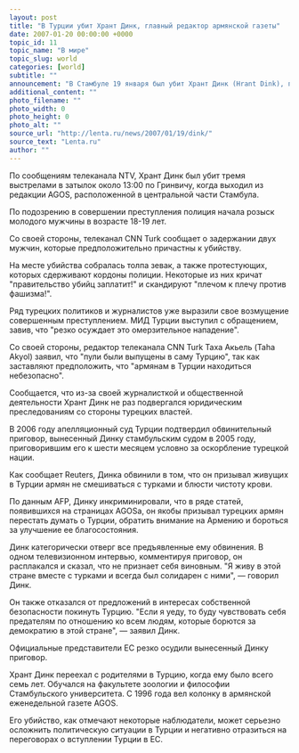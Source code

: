 ```yaml
---
layout: post
title: "В Турции убит Хрант Динк, главный редактор армянской газеты"
date: 2007-01-20 00:00:00 +0000
topic_id: 11
topic_name: "В мире"
topic_slug: world
categories: [world]
subtitle: ""
announcement: "В Стамбуле 19 января был убит Хрант Динк (Hrant Dink), писатель, журналист и главный редактор армянской газеты AGOS, один из видных представителей армянской диаспоры в Турции, передает Reuters."
additional_content: ""
photo_filename: ""
photo_width: 0
photo_height: 0
photo_alt: ""
source_url: "http://lenta.ru/news/2007/01/19/dink/"
source_text: "Lenta.ru"
author: ""
---
```

По сообщениям телеканала NTV, Хрант Динк был убит тремя выстрелами в затылок около 13:00 по Гринвичу, когда выходил из редакции AGOS, расположенной в центральной части Стамбула.

По подозрению в совершении преступления полиция начала розыск молодого мужчины в возрасте 18-19 лет.

Со своей стороны, телеканал CNN Turk сообщает о задержании двух мужчин, которые предположительно причастны к убийству.

На месте убийства собралась толпа зевак, а также протестующих, которых сдерживают кордоны полиции. Некоторые из них кричат "правительство убийц заплатит!" и скандируют "плечом к плечу против фашизма!".

Ряд турецких политиков и журналистов уже выразили свое возмущение совершенным преступлением. МИД Турции выступил с обращением, завив, что "резко осуждает это омерзительное нападение".

Со своей стороны, редактор телеканала CNN Turk Таха Акьель (Taha Akyol) заявил, что "пули были выпущены в саму Турцию", так как заставляют предположить, что "армянам в Турции находиться небезопасно".

Сообщается, что из-за своей журналисткой и общественной деятельности Хрант Динк не раз подвергался юридическим преследованиям со стороны турецких властей.

В 2006 году апелляционный суд Турции подтвердил обвинительный приговор, вынесенный Динку стамбульским судом в 2005 году, приговорившим его к шести месяцем условно за оскорбление турецкой нации.

Как сообщает Reuters, Динка обвинили в том, что он призывал живущих в Турции армян не смешиваться с турками и блюсти чистоту крови.

По данным AFP, Динку инкриминировали, что в ряде статей, появившихся на страницах AGOSа, он якобы призывал турецких армян перестать думать о Турции, обратить внимание на Армению и бороться за улучшение ее благосостояния.

Динк категорически отверг все предъявленные ему обвинения. В одном телевизионном интервью, комментируя приговор, он расплакался и сказал, что не признает себя виновным. "Я живу в этой стране вместе с турками и всегда был солидарен с ними", &mdash; говорил Динк.

Он также отказался от предложений в интересах собственной безопасности покинуть Турцию. "Если я уеду, то буду чувствовать себя предателям по отношению ко всем людям, которые борются за демократию в этой стране", &mdash; заявил Динк.

Официальные представители ЕС резко осудили вынесенный Динку приговор.

Хрант Динк переехал с родителями в Турцию, когда ему было всего семь лет. Обучался на факультете зоологии и философии Стамбульского университета. С 1996 года вел колонку в армянской еженедельной газете AGOS.

Его убийство, как отмечают некоторые наблюдатели, может серьезно осложнить политическую ситуации в Турции и негативно отразиться на переговорах о вступлении Турции в ЕС.

